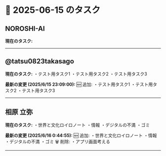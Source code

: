 # 📅 2025-06-15 のタスク

## NOROSHI-AI

**現在のタスク:**

---

## @tatsu0823takasago

**現在のタスク:**
・テスト用タスク1
・テスト用タスク2
・テスト用タスク3

**最新の変更 (2025/6/15 23:09:00):**
🆕 追加:
・テスト用タスク1
・テスト用タスク2
・テスト用タスク3

---

## 相原 立弥

**現在のタスク:**
・世界と文化ロイロノート
・情報
・デジタルの不満
・ゴミ

**最新の変更 (2025/6/16 0:44:55):**
🆕 追加:
・世界と文化ロイロノート
・情報
・デジタルの不満
・ゴミ
🗑️ 削除:
・アプリ画面考える

---

